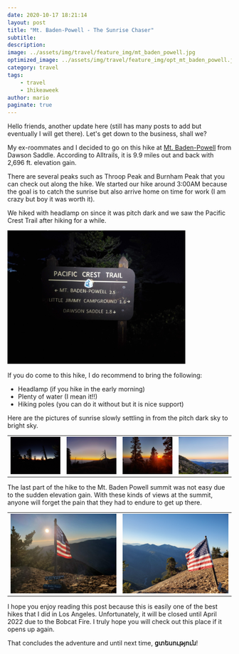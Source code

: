 ```yaml
---
date: 2020-10-17 18:21:14
layout: post
title: "Mt. Baden-Powell - The Sunrise Chaser"
subtitle:
description:
image: ../assets/img/travel/feature_img/mt_baden_powell.jpg
optimized_image: ../assets/img/travel/feature_img/opt_mt_baden_powell.jpg
category: travel
tags:
    - travel
    - 1hikeaweek
author: mario
paginate: true
---
```


Hello friends, another update here (still has many posts to add but eventually I will get there). Let's get down to the business, shall we?

My ex-roommates and I decided to go on this hike at [Mt. Baden-Powell](https://www.alltrails.com/trail/us/california/mt-baden-powell-from-dawson-saddle) from Dawson Saddle. According to Alltrails, it is 9.9 miles out and back with 2,696 ft. elevation gain.

There are several peaks such as Throop Peak and Burnham Peak that you can check out along the hike. We started our hike around 3:00AM because the goal is to catch the sunrise but also arrive home on time for work (I am crazy but boy it was worth it).

We hiked with headlamp on since it was pitch dark and we saw the Pacific Crest Trail after hiking for a while.

<img src="../assets/img/travel/mt_baden_powell/sign_1.jpg" style="height: 300px;" alt="sign"/>

If you do come to this hike, I do recommend to bring the following:
* Headlamp (if you hike in the early morning)
* Plenty of water (I mean it!!)
* Hiking poles (you can do it without but it is nice support)

Here are the pictures of sunrise slowly settling in from the pitch dark sky to bright sky.

<table><tr>
    <td> <img src="../assets/img/travel/mt_baden_powell/sunrise_1.jpg" alt="sunrise 1" style="width: 250px;"/> </td>
    <td> <img src="../assets/img/travel/mt_baden_powell/sunrise_2.jpg" alt="sunrise 2" style="width: 250px;"/> </td>
    <td> <img src="../assets/img/travel/mt_baden_powell/sunrise_3.jpg" alt="sunrise 3" style="width: 250px;"/> </td>
    <td> <img src="../assets/img/travel/mt_baden_powell/sunrise_4.jpg" alt="sunrise 4" style="width: 250px;"/> </td>
</tr></table>

The last part of the hike to the Mt. Baden Powell summit was not easy due to the sudden elevation gain. With these kinds of views at the summit, anyone will forget the pain that they had to endure to get up there.

<table><tr>
    <td> <img src="../assets/img/travel/mt_baden_powell/summit_1.jpg" alt="summit 1" style="width: 250px;"/> </td>
    <td> <img src="../assets/img/travel/mt_baden_powell/summit_2.jpg" alt="summit 2" style="width: 250px;"/> </td>
</tr></table>

I hope you enjoy reading this post because this is easily one of the best hikes that I did in Los Angeles. Unfortunately, it will be closed until April 2022 due to the Bobcat Fire. I truly hope you will check out this place if it opens up again.

That concludes the adventure and until next time, **ցտեսություն**!
